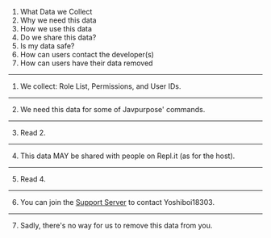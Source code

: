1) What Data we Collect
2) Why we need this data
3) How we use this data
4) Do we share this data?
5) Is my data safe?
6) How can users contact the developer(s)
7) How can users have their data removed

-------------------------------------------

1) We collect: Role List, Permissions, and User IDs.

-------------------------------------------

2) We need this data for some of Javpurpose' commands.

-------------------------------------------

3) Read 2.

-------------------------------------------

4) This data MAY be shared with people on Repl.it (as for the host).

-------------------------------------------

5) Read 4.

-------------------------------------------

6) You can join the [Support Server](https://discord.gg/wvCDhsXEDa) to contact Yoshiboi18303.

-------------------------------------------

7) Sadly, there's no way for us to remove this data from you.
